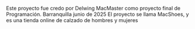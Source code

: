 Este proyecto fue credo por Delwing MacMaster como proyecto final de Programación.
Barranquilla junio de 2025
El proyecto se llama MacShoes, y es una tienda online de calzado de hombres y mujeres
